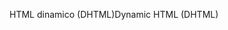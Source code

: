 <span data-ttu-id="4bb10-101">HTML dinamico (DHTML)</span><span class="sxs-lookup"><span data-stu-id="4bb10-101">Dynamic HTML (DHTML)</span></span>